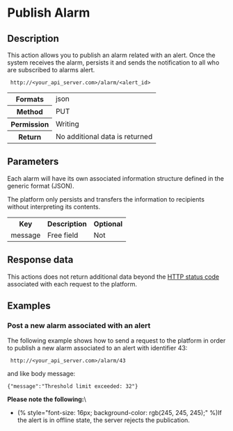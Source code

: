 Publish Alarm
=============

## Description

This action allows you to publish an alarm related with an alert. Once the system receives the alarm, persists it and sends the notification to all who are subscribed to alarms alert.

```
 http://<your_api_server.com>/alarm/<alert_id> 
```

<table>
	<tbody>
		<tr>
			<th>Formats</th>
			<td>json</td>
		</tr>
		<tr>
			<th>Method</th>
			<td>PUT</td>
		</tr>
		<tr>
			<th>Permission</th>
			<td>Writing</td>
		</tr>
		<tr>
			<th>Return</th>
			<td>No additional data is returned</td>
		</tr>
	</tbody>
</table>

## Parameters

Each alarm will have its own associated information structure defined in the generic format (JSON).

The platform only persists and transfers the information to recipients without interpreting its contents.

<table>
	<tbody>
		<tr>
			<th>Key</th>
			<th>Description</th>
			<th>Optional</th>
		</tr>
		<tr>
			<td>message</td>
			<td>Free field</td>
			<td>Not</td>
		</tr>
	</tbody>
</table>

## Response data

This actions does not return additional data beyond the [HTTP status code](../../general_model.html#reply) associated with each request to the platform.

## Examples

### Post a new alarm associated with an alert

The following example shows how to send a request to the platform in order to publish a new alarm associated to an alert with  identifier 43:

```
 http://<your_api_server.com>/alarm/43 
```

and like body message:

```
{"message":"Threshold limit exceeded: 32"} 
```


**Please note the following:**\\

* (% style="font-size: 16px; background-color: rgb(245, 245, 245);" %)If the alert is in offline state, the server rejects the publication.
